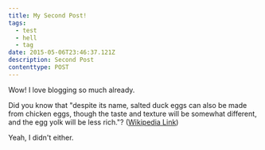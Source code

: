 ```yaml
---
title: My Second Post!
tags:
  - test
  - hell
  - tag
date: 2015-05-06T23:46:37.121Z
description: Second Post
contenttype: POST
---
```


Wow! I love blogging so much already.

Did you know that "despite its name, salted duck eggs can also be made from
chicken eggs, though the taste and texture will be somewhat different, and the
egg yolk will be less rich."?
([Wikipedia Link](https://en.wikipedia.org/wiki/Salted_duck_egg))

Yeah, I didn't either.
